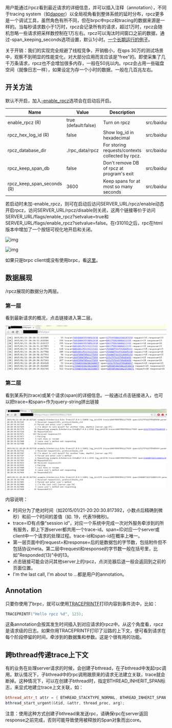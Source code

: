 用户能通过/rpcz看到最近请求的详细信息，并可以插入注释（annotation），不同于tracing system（如[dapper](http://static.googleusercontent.com/media/research.google.com/en//pubs/archive/36356.pdf)）以全局视角看到整体系统的延时分布，rpcz更多是一个调试工具，虽然角色有所不同，但在brpc中rpcz和tracing的数据来源是一样的。当每秒请求数小于1万时，rpcz会记录所有的请求，超过1万时，rpcz会随机忽略一些请求把采样数控制在1万左右。rpcz可以淘汰时间窗口之前的数据，通过-span_keeping_seconds选项设置，默认1小时。[一个长期运行的例子](http://brpc.baidu.com:8765/rpcz)。

关于开销：我们的实现完全规避了线程竞争，开销极小，在qps 30万的测试场景中，观察不到明显的性能变化，对大部分应用而言应该是“free”的。即使采集了几千万条请求，rpcz也不会增加很多内存，一般在50兆以内。rpcz会占用一些磁盘空间（就像日志一样），如果设定为存一个小时的数据，一般在几百兆左右。

## 开关方法

默认不开启，加入[-enable_rpcz](http://brpc.baidu.com:8765/flags/*rpcz*)选项会在启动后开启。

| Name                       | Value                | Description                              | Defined At                             |
| -------------------------- | -------------------- | ---------------------------------------- | -------------------------------------- |
| enable_rpcz (R)            | true (default:false) | Turn on rpcz                             | src/baidu/rpc/builtin/rpcz_service.cpp |
| rpcz_hex_log_id (R)        | false                | Show log_id in hexadecimal               | src/baidu/rpc/builtin/rpcz_service.cpp |
| rpcz_database_dir          | ./rpc_data/rpcz      | For storing requests/contexts collected by rpcz. | src/baidu/rpc/span.cpp                 |
| rpcz_keep_span_db          | false                | Don't remove DB of rpcz at program's exit | src/baidu/rpc/span.cpp                 |
| rpcz_keep_span_seconds (R) | 3600                 | Keep spans for at most so many seconds   | src/baidu/rpc/span.cpp                 |

若启动时未加-enable_rpcz，则可在启动后访问SERVER_URL/rpcz/enable动态开启rpcz，访问SERVER_URL/rpcz/disable则关闭，这两个链接等价于访问SERVER_URL/flags/enable_rpcz?setvalue=true和SERVER_URL/flags/enable_rpcz?setvalue=false。在r31010之后，rpc在html版本中增加了一个按钮可视化地开启和关闭。

![img](../images/rpcz_4.png)

![img](../images/rpcz_5.png)

如果只是brpc client或没有使用brpc，看[这里](dummy_server.md)。 

## 数据展现

/rpcz展现的数据分为两层。

### 第一层

看到最新请求的概况，点击链接进入第二层。

![img](../images/rpcz_6.png)

### 第二层

看到某系列(trace)或某个请求(span)的详细信息。一般通过点击链接进入，也可以把trace=和span=作为query-string拼出链接

![img](../images/rpcz_7.png)

内容说明：

- 时间分为了绝对时间（如2015/01/21-20:20:30.817392，小数点后精确到微秒）和前一个时间的差值（如.    19，代表19微秒)。
- trace=ID有点像“session id”，对应一个系统中完成一次对外服务牵涉到的所有服务，即上下游server都共用一个trace-id。span=ID对应一个server或client中一个请求的处理过程。trace-id和span-id在概率上唯一。
- 第一层页面中的request=和response=后的是数据包的字节数，包括附件但不包括协议meta。第二层中request和response的字节数一般在括号里，比如"Responded(13)"中的13。
- 点击链接可能会访问其他server上的rpcz，点浏览器后退一般会返回到之前的页面位置。
- I'm the last call, I'm about to ...都是用户的annotation。

## Annotation

只要你使用了brpc，就可以使用[TRACEPRINTF](https://github.com/apache/brpc/blob/master/src/brpc/traceprintf.h)打印内容到事件流中，比如：

```c++
TRACEPRINTF("Hello rpcz %d", 123);
```

这条annotation会按其发生时间插入到对应请求的rpcz中。从这个角度看，rpcz是请求级的日志。如果你用TRACEPRINTF打印了沿路的上下文，便可看到请求在每个阶段停留的时间，牵涉到的数据集和参数。这是个很有用的功能。

## 跨bthread传递trace上下文

有的业务在处理server请求的时候，会创建子bthread，在子bthread中发起rpc调用。默认情况下，子bthread中的rpc调用跟原来的请求无法建立关联，trace就会断掉。这种情况下，可以在创建子bthread时，指定BTHREAD_INHERIT_SPAN标志，来显式地建立trace上文关联，如：

```c++
bthread_attr_t attr = { BTHREAD_STACKTYPE_NORMAL, BTHREAD_INHERIT_SPAN, NULL };
bthread_start_urgent(&tid, &attr, thread_proc, arg);
```

注意：使用这种方式创建子bthread来发送rpc，请确保rpc在server返回response之前完成，否则可能导致使用被释放的Span对象而出core。
